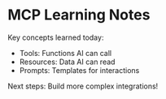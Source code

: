 # MCP Learning Notes

Key concepts learned today:
- Tools: Functions AI can call
- Resources: Data AI can read
- Prompts: Templates for interactions

Next steps: Build more complex integrations!
